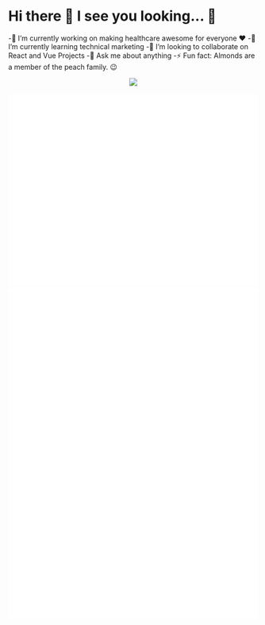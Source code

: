 <h1> Hi there 👋 I see you looking... 👀</h1>

-🔭 I’m currently working on making healthcare awesome for everyone ❤️
-🌱 I’m currently learning technical marketing
-👯 I’m looking to collaborate on React and Vue Projects
-💬 Ask me about anything
-⚡ Fun fact: Almonds are a member of the peach family. 😉

<div align="center">
   <img
        src="https://4.bp.blogspot.com/-Ex7VGxgJcNM/W5Rq2_5L7MI/AAAAAAAFEtQ/AlVEb1VlNZYp3v-O-Enik4S3HLVuK9jhQCLcBGAs/s1600/Dino_non-birthday_version.gif"
        />
</div>

<!--
**AmericasEngineer/AmericasEngineer** is a ✨ _special_ ✨ repository because its `README.md` (this file) appears on your GitHub profile.

Here are some ideas to get you started:

🔭 I’m currently working on ...
🌱 I’m currently learning ...
👯 I’m looking to collaborate on ...
🤔 I’m looking for help with ...
💬 Ask me about ...
📫 How to reach me: ...
😄 Pronouns: ...
⚡ Fun fact: ...
-->

![Metrics](/github-metrics.svg)
![Metrics](/metrics.plugin.calendar.full.svg)
